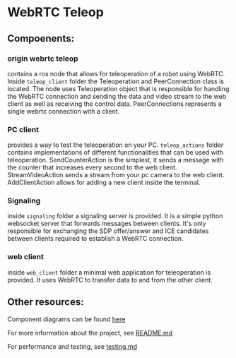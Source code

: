 # WebRTC Teleop

## Compoenents:

### origin webrtc teleop

contains a ros node that allows for teleoperation of a robot using WebRTC. Inside `teleop_client` folder the
Teleoperation and PeerConnection class is located. The node uses Teleoperation object that is responsible for handling
the WebRTC connection and sending the data and video stream to the web client as well as receiving the control data.
PeerConnections represents a single webrtc connection with a client.

### PC client

provides a way to test the teleoperation on your PC. `teleop_actions` folder contains implementations of different
functionalities that can be used with teleoperation. SendCounterAction is the simplest, it sends a message with the
counter that increases every second to the web client. StreamVideoAction sends a stream from your pc camera to the web
client. AddClientAction allows for adding a new client inside the terminal.

### Signaling

inside `signaling` folder a signaling server is provided. It is a simple python websocket server that forwards messages
between clients. It's only responsible for exchanging the SDP offer/answer and ICE candidates between clients required
to establish a WebRTC connection.

### web client

inside `web_client` folder a minimal web application for teleoperation is provided. It uses WebRTC to transfer data to
and from the other client.

## Other resources:

Component diagrams can be found [here](component%20diagram.drawio)

For more information about the project, see [README.md](../README.md)

For performance and testing, see [testing.md](testing.md)